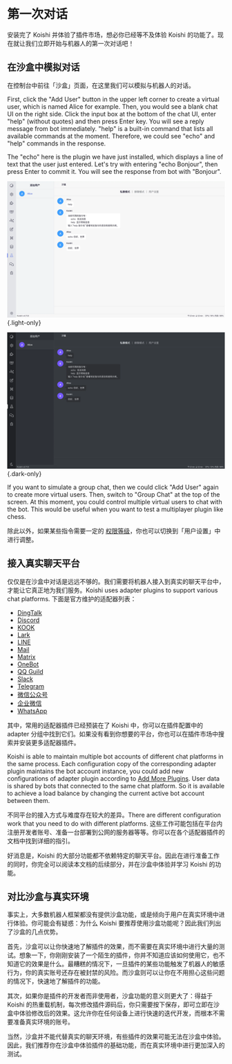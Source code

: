 # 第一次对话

安装完了 Koishi 并体验了插件市场，想必你已经等不及体验 Koishi 的功能了。现在就让我们立即开始与机器人的第一次对话吧！

## 在沙盒中模拟对话

在控制台中前往「沙盒」页面，在这里我们可以模拟与机器人的对话。

First, click the "Add User" button in the upper left corner to create a virtual user, which is named Alice for example. Then, you would see a blank chat UI on the right side. Click the input box at the bottom of the chat UI, enter "help" (without quotes) and then press Enter key. You will see a reply message from bot immediately. "help" is a built-in command that lists all available commands at the moment. Therefore, we could see "echo" and "help" commands in the response.

The "echo" here is the plugin we have just installed, which displays a line of text that the user just entered. Let's try with entering "echo Bonjour", then press Enter to commit it. You will see the response from bot with "Bonjour".

![sandbox](/manual/console/sandbox.light.webp) {.light-only}

![sandbox](/manual/console/sandbox.dark.webp) {.dark-only}

If you want to simulate a group chat, then we could click "Add User" again to create more virtual users. Then, switch to "Group Chat" at the top of the screen. At this moment, you could control multiple virtual users to chat with the bot. This would be useful when you want to test a multiplayer plugin like chess.

除此以外，如果某些指令需要一定的 [权限等级](../usage/customize.md#权限管理)，你也可以切换到「用户设置」中进行调整。

## 接入真实聊天平台

仅仅是在沙盒中对话是远远不够的。我们需要将机器人接入到真实的聊天平台中，才能让它真正地为我们服务。Koishi uses adapter plugins to support various chat platforms. 下面是官方维护的适配器列表：

- [DingTalk](../../plugins/adapter/dingtalk.md)
- [Discord](../../plugins/adapter/discord.md)
- [KOOK](../../plugins/adapter/kook.md)
- [Lark](../../plugins/adapter/lark.md)
- [LINE](../../plugins/adapter/line.md)
- [Mail](../../plugins/adapter/mail.md)
- [Matrix](../../plugins/adapter/matrix.md)
- [OneBot](../../plugins/adapter/onebot.md)
- [QQ Guild](../../plugins/adapter/qqguild.md)
- [Slack](../../plugins/adapter/slack.md)
- [Telegram](../../plugins/adapter/telegram.md)
- [微信公众号](../../plugins/adapter/wechat-official.md)
- [企业微信](../../plugins/adapter/wecom.md)
- [WhatsApp](../../plugins/adapter/whatsapp.md)

其中，常用的适配器插件已经预装在了 Koishi 中，你可以在插件配置中的 adapter 分组中找到它们。如果没有看到你想要的平台，你也可以在插件市场中搜索并安装更多适配器插件。

Koishi is able to maintain multiple bot accounts of different chat platforms in the same process. Each configuration copy of the corresponding adapter plugin maintains the bot account instance, you could add new configurations of adapter plugin according to [Add More Plugins](./market.md#添加更多插件). User data is shared by bots that connected to the same chat platform. So it is available to achieve a load balance by changing the current active bot account between them.

不同平台的接入方式与难度存在较大的差异。There are different configuration work that you need to do with different platforms. 这些工作可能包括在平台内注册开发者账号、准备一台部署到公网的服务器等等。你可以在各个适配器插件的文档中找到详细的指引。

好消息是，Koishi 的大部分功能都不依赖特定的聊天平台。因此在进行准备工作的同时，你完全可以阅读本文档的后续部分，并在沙盒中体验并学习 Koishi 的功能。

## 对比沙盒与真实环境

事实上，大多数机器人框架都没有提供沙盒功能，或是倾向于用户在真实环境中进行体验。你可能会有疑惑：为什么 Koishi 要推荐使用沙盒功能呢？因此我们列出了沙盒的几点优势。

首先，沙盒可以让你快速地了解插件的效果，而不需要在真实环境中进行大量的测试。想象一下，你刚刚安装了一个陌生的插件，你并不知道应该如何使用它，也不知道它的效果是什么。最糟糕的情况下，一旦插件的某些功能触发了机器人的敏感行为，你的真实账号还存在被封禁的风险。而沙盒则可以让你在不用担心这些问题的情况下，快速地了解插件的功能。

其次，如果你是插件的开发者而非使用者，沙盒功能的意义则更大了：得益于 Koishi 的热重载机制，每次修改插件源码后，你只需要按下保存，即可立即在沙盒中体验修改后的效果。这允许你在任何设备上进行快速的迭代开发，而根本不需要准备真实环境的账号。

当然，沙盒并不能代替真实的聊天环境，有些插件的效果可能无法在沙盒中体验。因此，我们推荐你在沙盒中体验插件的基础功能，而在真实环境中进行更加深入的测试。
